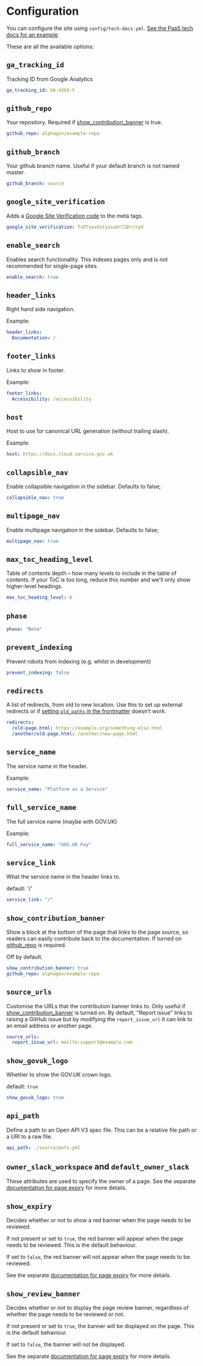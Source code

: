 # Configuration

You can configure the site using `config/tech-docs.yml`. [See the PaaS tech docs for an example](https://github.com/alphagov/paas-tech-docs/blob/master/config/tech-docs.yml).

These are all the available options:

## `ga_tracking_id`

Tracking ID from Google Analytics

```yaml
ga_tracking_id: UA-XXXX-Y
```

## `github_repo`

Your repository. Required if [show_contribution_banner](#show-contribution-banner) is true.

```yaml
github_repo: alphagov/example-repo
```

## `github_branch`

Your github branch name. Useful if your default branch is not named master.

```yaml
github_branch: source
```

## `google_site_verification`

Adds a [Google Site Verification code](https://support.google.com/webmasters/answer/35179?hl=en) to the meta tags.

```yaml
google_site_verification: TvDTuyvdstyusadrCSDrctyd
```

## `enable_search`

Enables search functionality. This indexes pages only and is not recommended for single-page sites.

```yaml
enable_search: true
```

## `header_links`

Right hand side navigation.

Example:

```yaml
header_links:
  Documentation: /
```

## `footer_links`

Links to show in footer.

Example:

```yaml
footer_links:
  Accessibility: /accessibility
```

## `host`

Host to use for canonical URL generation (without trailing slash).

Example:

```yaml
host: https://docs.cloud.service.gov.uk
```

## `collapsible_nav`

Enable collapsible navigation in the sidebar. Defaults to false;

```yaml
collapsible_nav: true
```

## `multipage_nav`

Enable multipage navigation in the sidebar. Defaults to false;

```yaml
multipage_nav: true
```

## `max_toc_heading_level`

Table of contents depth – how many levels to include in the table of contents. If your ToC is too long, reduce this number and we'll only show higher-level headings.

```yaml
max_toc_heading_level: 6
```

## `phase`

```yaml
phase: "Beta"
```

## `prevent_indexing`

Prevent robots from indexing (e.g. whilst in development)

```yaml
prevent_indexing: false
```

## `redirects`

A list of redirects, from old to new location. Use this to set up external
redirects or if [setting `old_paths` in the frontmatter](docs/frontmatter.md#old_paths) doesn't work.

```yaml
redirects:
  /old-page.html: https://example.org/something-else.html
  /another/old-page.html: /another/new-page.html
```

## `service_name`

The service name in the header.

Example:

```yaml
service_name: "Platform as a Service"
```

## `full_service_name`

The full service name (maybe with GOV.UK)

Example:

```yaml
full_service_name: "GOV.UK Pay"
```

## `service_link`

What the service name in the header links to.

default: '/'

```yaml
service_link: "/"
```

## `show_contribution_banner`

Show a block at the bottom of the page that links to the page source, so readers
can easily contribute back to the documentation. If turned on [github_repo](#github-repo) is
required.

Off by default.

```yaml
show_contribution_banner: true
github_repo: alphagov/example-repo
```

## `source_urls`

Customise the URLs that the contribution banner links to. Only useful if
[show_contribution_banner](#show_contribution_banner) is turned on. By default, "Report issue" links
to raising a GitHub issue but by modifying the `report_issue_url` it can link to an email address
or another page.

```yaml
source_urls:
  report_issue_url: mailto:support@example.com
```

## `show_govuk_logo`

Whether to show the GOV.UK crown logo.

default: `true`

```yaml
show_govuk_logo: true
```

## `api_path`

Define a path to an Open API V3 spec file. This can be a relative file path or a URI to a raw file.

```yaml
api_path: ./source/pets.yml
```

## `owner_slack_workspace` and `default_owner_slack`

These attributes are used to specify the owner of a page.  See the separate
[documentation for page expiry][expiry] for more details.

## `show_expiry`

Decides whether or not to show a red banner when the page needs to be reviewed.

If not present or set to `true`, the red banner will appear when the page needs to be reviewed. This is the default behaviour.

If set to `false`, the red banner will not appear when the page needs to be reviewed.

See the separate [documentation for page expiry][expiry] for more details.

[expiry]: https://tdt-documentation.london.cloudapps.digital/page-expiry.html#page-expiry-and-review

## `show_review_banner`

Decides whether or not to display the page review banner, regardless of whether the page needs to be reviewed or not.

If not present or set to `true`, the banner will be displayed on the page. This is the default behaviour.

If set to `false`, the banner will not be displayed.

See the separate [documentation for page expiry][expiry] for more details.

[expiry]: https://tdt-documentation.london.cloudapps.digital/page-expiry.html#page-expiry-and-review
